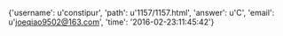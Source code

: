 {'username': u'constipur', 'path': u'1157/1157.html', 'answer': u'C', 'email': u'joeqiao9502@163.com', 'time': '2016-02-23:11:45:42'}
